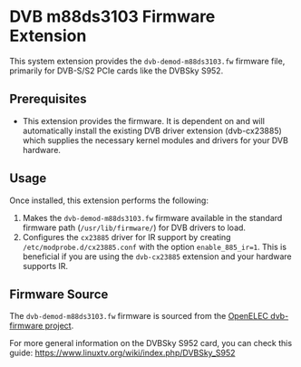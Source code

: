 # DVB m88ds3103 Firmware Extension

This system extension provides the `dvb-demod-m88ds3103.fw` firmware file, primarily for DVB-S/S2 PCIe cards like the DVBSky S952.

## Prerequisites

*   This extension provides the firmware. It is dependent on and will automatically install the existing DVB driver extension (dvb-cx23885) which supplies the necessary kernel modules and drivers for your DVB hardware.

## Usage

Once installed, this extension performs the following:

1.  Makes the `dvb-demod-m88ds3103.fw` firmware available in the standard firmware path (`/usr/lib/firmware/`) for DVB drivers to load.
2.  Configures the `cx23885` driver for IR support by creating `/etc/modprobe.d/cx23885.conf` with the option `enable_885_ir=1`. This is beneficial if you are using the `dvb-cx23885` extension and your hardware supports IR.

## Firmware Source

The `dvb-demod-m88ds3103.fw` firmware is sourced from the [OpenELEC dvb-firmware project](https://github.com/OpenELEC/dvb-firmware/blob/master/firmware/dvb-demod-m88ds3103.fw).

For more general information on the DVBSky S952 card, you can check this guide: https://www.linuxtv.org/wiki/index.php/DVBSky_S952
